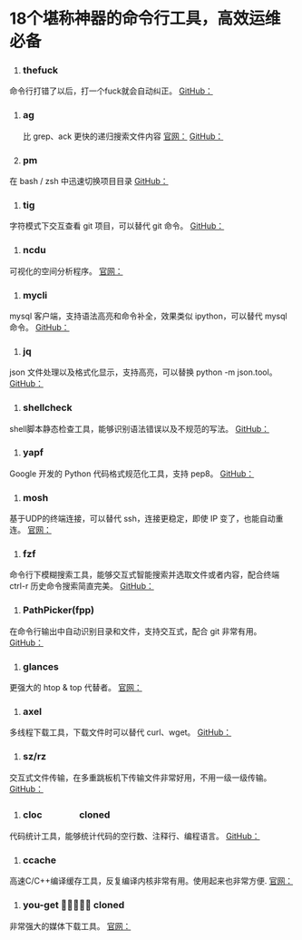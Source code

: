 # 18个堪称神器的命令行工具，高效运维必备

1. ### thefuck
命令行打错了以后，打一个fuck就会自动纠正。
[GitHub：](https://github.com/nvbn/thefuck)
1. ### ag
    比 grep、ack 更快的递归搜索文件内容
[官网：](https://geoff.greer.fm/ag/)
[GitHub：](https://github.com/ggreer/the_silver_searcher)
1. ### pm
在 bash / zsh 中迅速切换项目目录
[GitHub：](https://github.com/Angelmmiguel/pm)
1. ### tig
字符模式下交互查看 git 项目，可以替代 git 命令。
[GitHub：](https://github.com/jonas/tig)
1. ### ncdu
可视化的空间分析程序。
[官网：](https://dev.yorhel.nl/ncdu)
1. ### mycli
mysql 客户端，支持语法高亮和命令补全，效果类似 ipython，可以替代 mysql 命令。
[GitHub：](https://github.com/dbcli/mycli)
1. ### jq
json 文件处理以及格式化显示，支持高亮，可以替换 python -m json.tool。
[GitHub：](https://github.com/stedolan/jq)
1. ### shellcheck
shell脚本静态检查工具，能够识别语法错误以及不规范的写法。
[GitHub：](https://github.com/stedolan/jq)
1. ### yapf
Google 开发的 Python 代码格式规范化工具，支持 pep8。
[GitHub：](https://github.com/google/yapf)
1. ### mosh
基于UDP的终端连接，可以替代 ssh，连接更稳定，即使 IP 变了，也能自动重连。
[官网：](https://mosh.org/#getting)
1. ### fzf
命令行下模糊搜索工具，能够交互式智能搜索并选取文件或者内容，配合终端 ctrl-r 历史命令搜索简直完美。
[GitHub：](https://github.com/junegunn/fzf)
1. ### PathPicker(fpp)
在命令行输出中自动识别目录和文件，支持交互式，配合 git 非常有用。
[GitHub：](https://github.com/facebook/PathPicker)
1. ### glances
更强大的 htop & top 代替者。
[官网：](https://nicolargo.github.io/glances/)
1. ### axel
多线程下载工具，下载文件时可以替代 curl、wget。
[GitHub：](https://github.com/axel-download-accelerator/axel)
1. ### sz/rz
交互式文件传输，在多重跳板机下传输文件非常好用，不用一级一级传输。
[GitHub：](https://github.com/mmastrac/iterm2-zmodem)
1. ### cloc　　　　cloned
代码统计工具，能够统计代码的空行数、注释行、编程语言。
[GitHub：](https://github.com/AlDanial/cloc)
1. ### ccache
高速C/C++编译缓存工具，反复编译内核非常有用。使用起来也非常方便.
[官网：](https://ccache.samba.org/)
1. ### you-get    🌟🌟🌟🌟🌟    cloned
非常强大的媒体下载工具。
[官网：](https://you-get.org/)
